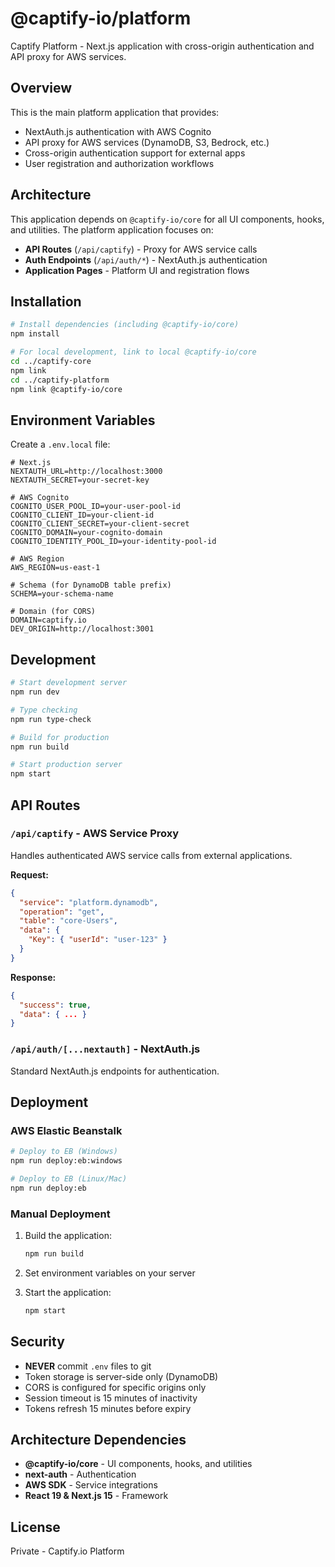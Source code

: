 # @captify-io/platform

Captify Platform - Next.js application with cross-origin authentication and API proxy for AWS services.

## Overview

This is the main platform application that provides:
- NextAuth.js authentication with AWS Cognito
- API proxy for AWS services (DynamoDB, S3, Bedrock, etc.)
- Cross-origin authentication support for external apps
- User registration and authorization workflows

## Architecture

This application depends on `@captify-io/core` for all UI components, hooks, and utilities. The platform application focuses on:

- **API Routes** (`/api/captify`) - Proxy for AWS service calls
- **Auth Endpoints** (`/api/auth/*`) - NextAuth.js authentication
- **Application Pages** - Platform UI and registration flows

## Installation

```bash
# Install dependencies (including @captify-io/core)
npm install

# For local development, link to local @captify-io/core
cd ../captify-core
npm link
cd ../captify-platform
npm link @captify-io/core
```

## Environment Variables

Create a `.env.local` file:

```env
# Next.js
NEXTAUTH_URL=http://localhost:3000
NEXTAUTH_SECRET=your-secret-key

# AWS Cognito
COGNITO_USER_POOL_ID=your-user-pool-id
COGNITO_CLIENT_ID=your-client-id
COGNITO_CLIENT_SECRET=your-client-secret
COGNITO_DOMAIN=your-cognito-domain
COGNITO_IDENTITY_POOL_ID=your-identity-pool-id

# AWS Region
AWS_REGION=us-east-1

# Schema (for DynamoDB table prefix)
SCHEMA=your-schema-name

# Domain (for CORS)
DOMAIN=captify.io
DEV_ORIGIN=http://localhost:3001
```

## Development

```bash
# Start development server
npm run dev

# Type checking
npm run type-check

# Build for production
npm run build

# Start production server
npm start
```

## API Routes

### `/api/captify` - AWS Service Proxy

Handles authenticated AWS service calls from external applications.

**Request:**
```json
{
  "service": "platform.dynamodb",
  "operation": "get",
  "table": "core-Users",
  "data": {
    "Key": { "userId": "user-123" }
  }
}
```

**Response:**
```json
{
  "success": true,
  "data": { ... }
}
```

### `/api/auth/[...nextauth]` - NextAuth.js

Standard NextAuth.js endpoints for authentication.

## Deployment

### AWS Elastic Beanstalk

```bash
# Deploy to EB (Windows)
npm run deploy:eb:windows

# Deploy to EB (Linux/Mac)
npm run deploy:eb
```

### Manual Deployment

1. Build the application:
   ```bash
   npm run build
   ```

2. Set environment variables on your server

3. Start the application:
   ```bash
   npm start
   ```

## Security

- **NEVER** commit `.env` files to git
- Token storage is server-side only (DynamoDB)
- CORS is configured for specific origins only
- Session timeout is 15 minutes of inactivity
- Tokens refresh 15 minutes before expiry

## Architecture Dependencies

- **@captify-io/core** - UI components, hooks, and utilities
- **next-auth** - Authentication
- **AWS SDK** - Service integrations
- **React 19 & Next.js 15** - Framework

## License

Private - Captify.io Platform
